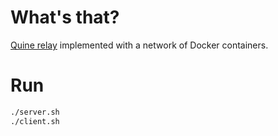 # What's that?

[Quine relay](https://github.com/mame/quine-relay) implemented with a network of Docker containers.

# Run

```bash
./server.sh
./client.sh
```
